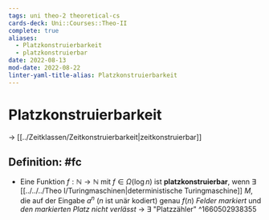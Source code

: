 ```yaml
---
tags: uni theo-2 theoretical-cs
cards-deck: Uni::Courses::Theo-II
complete: true
aliases:
  - Platzkonstruierbarkeit
  - platzkonstruierbar
date: 2022-08-13
mod-date: 2022-08-22
linter-yaml-title-alias: Platzkonstruierbarkeit
---
```


# Platzkonstruierbarkeit
-> [[../Zeitklassen/Zeitkonstruierbarkeit|zeitkonstruierbar]]

## Definition: #fc
- Eine Funktion $f:\mathbb{N}\rightarrow\mathbb{N}$ mit $f\in\Omega(\log n)$ ist **platzkonstruierbar**, wenn $\exists$ [[../../../Theo I/Turingmaschinen|deterministische Turingmaschine]] $M$, die auf der Eingabe $a^n$ ($n$ ist unär kodiert) genau $f(n)$ *Felder markiert* und *den markierten Platz nicht verlässt*
	-> $\exists$ "Platzzähler"
^1660502938355
